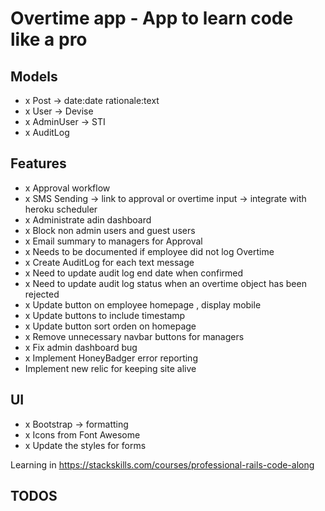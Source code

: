 # Overtime app - App to learn code like a pro

## Models
- x Post -> date:date rationale:text
- x User -> Devise
- x AdminUser -> STI
- x AuditLog

## Features
- x Approval workflow
- x SMS Sending -> link to approval or overtime input -> integrate with heroku scheduler
- x Administrate adin dashboard
- x Block non admin users and guest users
- x Email summary to managers for Approval
- x Needs to be documented if employee did not log Overtime
- x Create AuditLog for each text message
- x Need to update audit log end date when confirmed
- x Need to update audit log status when an overtime object has been rejected
- x Update button on employee homepage , display mobile
- x Update buttons to include timestamp
- x Update button sort orden on homepage
- x Remove unnecessary navbar buttons for managers
- x Fix admin dashboard bug
- x Implement HoneyBadger error reporting
- Implement new relic for keeping site alive

## UI
- x Bootstrap -> formatting
- x Icons from Font Awesome
- x Update the styles for forms

Learning in https://stackskills.com/courses/professional-rails-code-along

## TODOS
